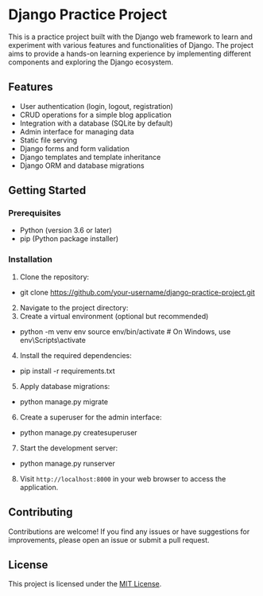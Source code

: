 # Django Practice Project

This is a practice project built with the Django web framework to learn and experiment with various features and functionalities of Django. The project aims to provide a hands-on learning experience by implementing different components and exploring the Django ecosystem.

## Features

- User authentication (login, logout, registration)
- CRUD operations for a simple blog application
- Integration with a database (SQLite by default)
- Admin interface for managing data
- Static file serving
- Django forms and form validation
- Django templates and template inheritance
- Django ORM and database migrations

## Getting Started

### Prerequisites

- Python (version 3.6 or later)
- pip (Python package installer)

### Installation

1. Clone the repository:
- git clone https://github.com/your-username/django-practice-project.git
2. Navigate to the project directory:
3. Create a virtual environment (optional but recommended)
- python -m venv env
source env/bin/activate  # On Windows, use env\Scripts\activate
4. Install the required dependencies:
- pip install -r requirements.txt
5. Apply database migrations:
- python manage.py migrate
6. Create a superuser for the admin interface:
- python manage.py createsuperuser
7. Start the development server:
- python manage.py runserver
8. Visit `http://localhost:8000` in your web browser to access the application.

## Contributing

Contributions are welcome! If you find any issues or have suggestions for improvements, please open an issue or submit a pull request.

## License

This project is licensed under the [MIT License](LICENSE).
